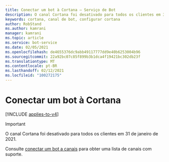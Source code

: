 ```yaml
---
title: Conectar um bot à Cortana – Serviço de Bot
description: O canal Cortana foi desativado para todos os clientes em 31 de janeiro de 2021.
keywords: cortana, canal de bot, configurar cortana
author: RobStand
ms.author: kamrani
manager: kamrani
ms.topic: article
ms.service: bot-service
ms.date: 02/05/2021
ms.openlocfilehash: de4655376dc9abb49117777dd9e40b6253004b96
ms.sourcegitcommit: 22a92bc07c85f899b3b1dca4f19421bc302db23f
ms.translationtype: MT
ms.contentlocale: pt-BR
ms.lasthandoff: 02/12/2021
ms.locfileid: "100272175"
---
```

# <a name="connect-a-bot-to-cortana"></a>Conectar um bot à Cortana

[!INCLUDE [applies-to-v4](includes/applies-to-v4-current.md)]

> [!IMPORTANT]
> O canal Cortana foi desativado para todos os clientes em 31 de janeiro de 2021.

Consulte [conectar um bot a canais](bot-service-manage-channels.md) para obter uma lista de canais com suporte.

